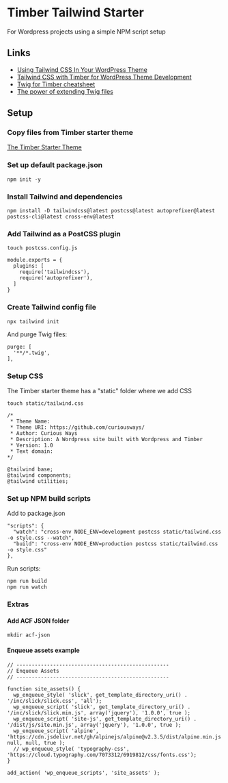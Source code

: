 # Timber Tailwind Starter

For Wordpress projects using a simple NPM script setup

## Links

- [Using Tailwind CSS In Your WordPress Theme](https://paulund.co.uk/using-tailwind-css-in-your-wordpress-theme)
- [Tailwind CSS with Timber for WordPress Theme Development](https://buildawesomewebsites.com/tailwind-css-with-timber-for-wordpress-theme-development/)
- [Twig for Timber cheatsheet](https://notlaura.com/the-twig-for-timber-cheatsheet/)
- [The power of extending Twig files](https://ffwagency.com/en-uk/learning/blog/power-extending-twig-templates)

## Setup

### Copy files from Timber starter theme

[The Timber Starter Theme](https://github.com/timber/starter-theme)

### Set up default package.json

`npm init -y`

### Install Tailwind and dependencies

`npm install -D tailwindcss@latest postcss@latest autoprefixer@latest postcss-cli@latest cross-env@latest`

### Add Tailwind as a PostCSS plugin

`touch postcss.config.js`

```
module.exports = {
  plugins: [
    require('tailwindcss'),
    require('autoprefixer'),
  ]
}
```

### Create Tailwind config file

`npx tailwind init`

And purge Twig files:

```
purge: [
  '**/*.twig',
],
```

### Setup CSS

The Timber starter theme has a "static" folder where we add CSS

`touch static/tailwind.css`

```
/*
 * Theme Name:
 * Theme URI: https://github.com/curiousways/
 * Author: Curious Ways
 * Description: A Wordpress site built with Wordpress and Timber
 * Version: 1.0
 * Text domain:
*/

@tailwind base;
@tailwind components;
@tailwind utilities;
```

### Set up NPM build scripts

Add to package.json

```
"scripts": {
  "watch": "cross-env NODE_ENV=development postcss static/tailwind.css -o style.css --watch",
  "build": "cross-env NODE_ENV=production postcss static/tailwind.css -o style.css"
},
```

Run scripts:

```
npm run build
npm run watch
```

### Extras

#### Add ACF JSON folder

`mkdir acf-json`

#### Enqueue assets example

```
// --------------------------------------------------
// Enqueue Assets
// --------------------------------------------------

function site_assets() {
  wp_enqueue_style( 'slick', get_template_directory_uri() . '/inc/slick/slick.css', 'all');
  wp_enqueue_script( 'slick', get_template_directory_uri() . '/inc/slick/slick.min.js', array('jquery'), '1.0.0', true );
  wp_enqueue_script( 'site-js', get_template_directory_uri() . '/dist/js/site.min.js', array('jquery'), '1.0.0', true );
  wp_enqueue_script( 'alpine', 'https://cdn.jsdelivr.net/gh/alpinejs/alpine@v2.3.5/dist/alpine.min.js', null, null, true );
  // wp_enqueue_style( 'typography-css', 'https://cloud.typography.com/7073312/6919812/css/fonts.css');
}

add_action( 'wp_enqueue_scripts', 'site_assets' );
```
